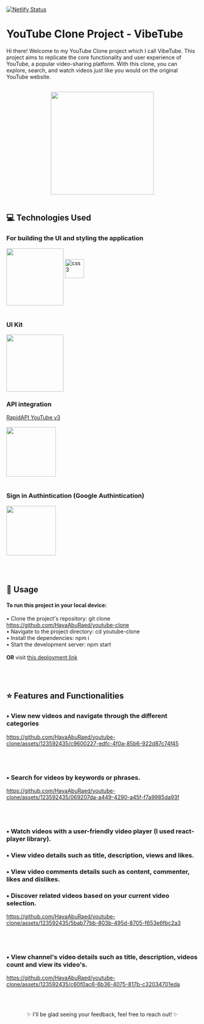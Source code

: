 [![Netlify Status](https://api.netlify.com/api/v1/badges/14864b53-5214-4525-94a1-656eb6724e04/deploy-status)](https://app.netlify.com/sites/splendorous-cannoli-7bcac8/deploys)
# YouTube Clone Project - VibeTube
Hi there! Welcome to my YouTube Clone project which I call VibeTube. 
This project aims to replicate the core functionality and user experience of YouTube, a popular video-sharing platform. With this clone, you can explore, search, and watch videos just like you would on the original YouTube website.
<br/> <br/>

<div align="center">
	<img align= "center" src="https://upload.wikimedia.org/wikipedia/commons/e/ea/Youtube_2018.gif" width="270">
<br/>  
</div><br/>

## 💻 Technologies Used
### For building the UI and styling the application
<img align= "center" src="https://www.datocms-assets.com/45470/1631110818-logo-react-js.png" width="150"> <img src="https://upload.wikimedia.org/wikipedia/commons/thumb/d/d5/CSS3_logo_and_wordmark.svg/120px-CSS3_logo_and_wordmark.svg.png" alt="css3" width="50"/>
<br/> <br/>

### UI Kit  <br/>
<img align= "center" src="https://lembergsolutions.com/sites/default/files/styles/original_size_pdf_compressed_/public/media/images/Material%20UI%20Logo.png?itok=FgZS2KJD" width="150">
<br/>

### API integration <br/>
<a href="https://rapidapi.com/ytdlfree/api/youtube-v31" target="blank"> RapidAPI YouTube v3 </a> <br/>  <br/>
<img align= "center" src="https://github.com/HayaAbuRaed/youtube-clone/assets/123592435/7bd20aee-0576-43ca-9119-122660891f07" width="130">
<br/><br/>

### Sign in Authintication (Google Authintication)
<img align= "center" src="https://encrypted-tbn2.gstatic.com/images?q=tbn:ANd9GcS-2YfktdtDgcXSWEndNkhl8ONvahmRHSaiVj66Qln4VButdTU6" width="130">

<br/><br/>

## 🚀 Usage
#### To run this project in your local device: <br>
• Clone the project's repository: git clone https://github.com/HayaAbuRaed/youtube-clone <br/>
• Navigate to the project directory: cd youtube-clone <br/>
• Install the dependencies: npm i <br/>
• Start the development server: npm start <br/>
<br/>
__OR__ visit <a href="https://splendorous-cannoli-7bcac8.netlify.app/"> this deployment link </a> 

<br/><br/>
## ⭐ Features and Functionalities
### • View new videos and navigate through the different categories <br/>

https://github.com/HayaAbuRaed/youtube-clone/assets/123592435/c9600227-edfc-4f0a-85b6-922d87c74f45

<br/><br/>

### • Search for videos by keywords or phrases. <br/>

https://github.com/HayaAbuRaed/youtube-clone/assets/123592435/069207da-a449-4290-a45f-f7a9985da93f

<br/><br/>

### • Watch videos with a user-friendly video player (I used react-player library).
### • View video details such as title, description, views and likes.
### • View video comments details such as content, commenter, likes and dislikes.
### • Discover related videos based on your current video selection. <br/>

https://github.com/HayaAbuRaed/youtube-clone/assets/123592435/5bab77bb-803b-495d-8705-f653e6fbc2a3

<br/><br/>

### • View channel's video details such as title, description, videos count and view its video's.

https://github.com/HayaAbuRaed/youtube-clone/assets/123592435/c60f0ac6-6b36-4075-817b-c32034701eda

<br/><br/>

<div align="center">
	✨ I'll be glad seeing your feedback, feel free to reach out! ✨
</div>
